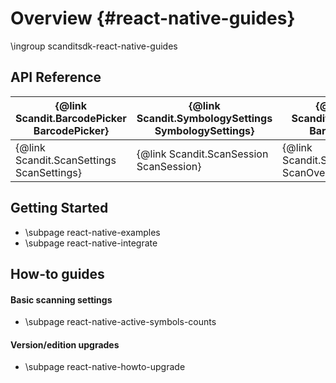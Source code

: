 Overview         			{#react-native-guides}
===================================
\ingroup scanditsdk-react-native-guides

## API Reference


| {@link Scandit.BarcodePicker BarcodePicker} | {@link Scandit.SymbologySettings SymbologySettings} | {@link Scandit.Barcode Barcode}                 |
|---------------------------------------------|-----------------------------------------------------|-------------------------------------------------|
| {@link Scandit.ScanSettings ScanSettings}   |     {@link Scandit.ScanSession ScanSession}         | {@link Scandit.ScanOverlay ScanOverlay}         |

## Getting Started

* \subpage react-native-examples
* \subpage react-native-integrate

## How-to guides

#### Basic scanning settings

* \subpage react-native-active-symbols-counts

#### Version/edition upgrades

* \subpage react-native-howto-upgrade
